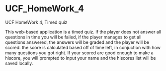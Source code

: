 # UCF_HomeWork_4
UCF HomeWork 4, Timed quiz

This web-based application is a timed quiz. If the player does not answer all questions in time you will be failed, if the player manages to get all questions answered, the answers will be graded and the player will be scored. the score is calculated based off of time left, in conjuction with how many questions you got right. If your scored are good enough to make a hiscore, you will prompted to input your name and the hiscores list will be saved locally.